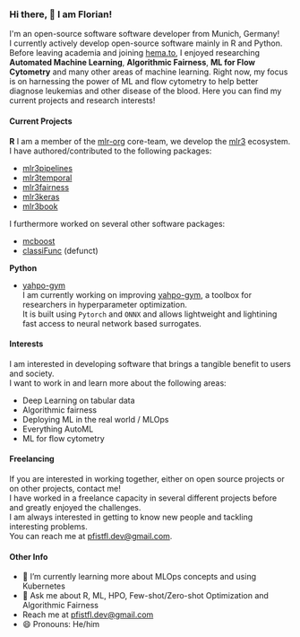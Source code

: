 ### Hi there, 👋 I am Florian!

I'm an open-source software software developer from Munich, Germany! <br>
I currently actively develop open-source software mainly in R and Python.<be>
Before leaving academia and joining [hema.to](https://github.com/hema-to), I enjoyed researching **Automated Machine Learning**, **Algorithmic Fairness**, **ML for Flow Cytometry** and many other areas of machine learning.
Right now, my focus is on harnessing the power of ML and flow cytometry to help better diagnose leukemias and other disease of the blood.
Here you can find my current projects and research interests!

#### Current Projects

**R**
I am a member of the [mlr-org]() core-team, we develop the [mlr3]() ecosystem.<br>
I have authored/contributed to the following packages:
- [mlr3pipelines](https://github.com/mlr-org/mlr3pipelines)
- [mlr3temporal](https://github.com/mlr-org/mlr3temporal)
- [mlr3fairness](https://github.com/mlr-org/mlr3fairness)
- [mlr3keras](https://github.com/mlr-org/mlr3keras)
- [mlr3book](https://github.com/mlr-org/mlr3book)

I furthermore worked on several other software packages:
- [mcboost]()
- [classiFunc](https://github.com/maierhofert/classiFunc) (defunct)


**Python**

- [yahpo-gym](https://github.com/slds-lmu/yahpo_gym) <br>
  I am currently working on improving [yahpo-gym](https://github.com/slds-lmu/yahpo-gym), a toolbox for researchers in hyperparameter optimization.<br>
  It is built using `Pytorch` and `ONNX` and allows lightweight and lightining fast access to neural network based surrogates.

#### Interests

I am interested in developing software that brings a tangible benefit to users and society.<br>
I want to work in and learn more about the following areas:
- Deep Learning on tabular data
- Algorithmic fairness
- Deploying ML in the real world / MLOps
- Everything AutoML
- ML for flow cytometry

#### Freelancing

If you are interested in working together, either on open source projects or on other projects, contact me!<br>
I have worked in a freelance capacity in several different projects before and greatly enjoyed the challenges.<br>
I am always interested in getting to know new people and tackling interesting problems.<br>
You can reach me at pfistfl.dev@gmail.com.


#### Other Info

- 🌱 I’m currently learning more about MLOps concepts and using Kubernetes
- 💬 Ask me about R, ML, HPO, Few-shot/Zero-shot Optimization and Algorithmic Fairness
- Reach me at pfistfl.dev@gmail.com
- 😄 Pronouns: He/him

